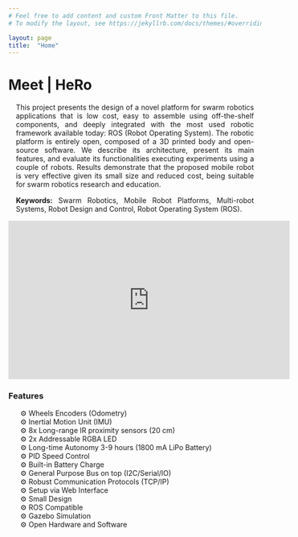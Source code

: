 ```yaml
---
# Feel free to add content and custom Front Matter to this file.
# To modify the layout, see https://jekyllrb.com/docs/themes/#overriding-theme-defaults

layout: page
title:  "Home"
---
```

<!-- Inserir texto em markdown para a página home -->

<h1>Meet | HeRo</h1>

<div style="margin: 15px; text-align: justify;">This project presents the design of a novel platform for swarm robotics applications that is low cost, easy to assemble using off-the-shelf components, and deeply integrated with the most used robotic framework available today: ROS (Robot Operating System). The robotic platform is entirely open, composed of a 3D printed body and open-source software. We describe its architecture, present its main features, and evaluate its functionalities executing experiments using a couple of robots. Results demonstrate that the proposed mobile robot is very effective given its small size and reduced cost, being suitable for swarm robotics research and education.</div>

<div style="margin: 15px; text-align: justify;">
<strong>Keywords:</strong> Swarm Robotics, Mobile Robot Platforms, Multi-robot Systems, Robot Design and Control, Robot Operating System (ROS).
</div>

<p align="center"><iframe width="560" height="315" src="https://www.youtube.com/embed/JQvuYeF24lY" title="YouTube video player" frameborder="0" allow="accelerometer; autoplay; clipboard-write; encrypted-media; gyroscope; picture-in-picture" allowfullscreen></iframe></p>


<!------------- Features ------------->
<h3>Features</h3>
 <ul class="fa-ul" style="list-style: none;">
    <li><span>&#9881;</span> Wheels Encoders (Odometry)</li>
    <li><span>&#9881;</span> Inertial Motion Unit (IMU)</li>
    <li><span>&#9881;</span> 8x Long-range IR proximity sensors (20 cm)</li>
    <li><span>&#9881;</span> 2x Addressable RGBA LED</li>
    <li><span>&#9881;</span> Long-time Autonomy 3-9 hours (1800 mA LiPo Battery)</li>
    <li><span>&#9881;</span> PID Speed Control</li>
    <li><span>&#9881;</span> Built-in Battery Charge</li>
    <li><span>&#9881;</span> General Purpose Bus on top (I2C/Serial/IO)</li>
    <li><span>&#9881;</span> Robust Communication Protocols (TCP/IP)</li>
    <li><span>&#9881;</span> Setup via Web Interface</li>
    <li><span>&#9881;</span> Small Design</li>
    <li><span>&#9881;</span> ROS Compatible</li>
    <li><span>&#9881;</span> Gazebo Simulation</li>
    <li><span>&#9881;</span> Open Hardware and Software</li>
 </ul> 

<!-- <h2>Requirements</h2>
 <p>The robot was designed so that it is easy to assemble and reproduce. To build and operate a robot, you need:</p>

 <ul class="fa-ul">
    <li><span class="fa-li"><i class="fa-solid fa-check-square"></i></span>Order some electronic components, motors, screws, etc...</li>
    <li><span class="fa-li"><i class="fa-solid fa-check-square"></i></span>Order PCB board;</li>
    <li><span class="fa-li"><i class="fa-solid fa-spinner fa-pulse"></i></span>Skills with soldering iron (SMD);</li>
    <li><span class="fa-li"><i class="fa-regular fa-square"></i></span>Programming practice (Arduino, ROS);</li>
 </ul> -->

